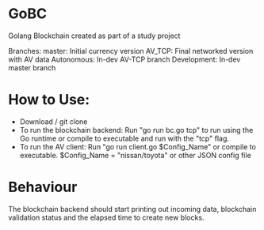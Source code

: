 # GoBC
Golang Blockchain created as part of a study project

Branches:
    master: Initial currency version
    AV_TCP: Final networked version with AV data
    Autonomous: In-dev AV-TCP branch
    Development: In-dev master branch

# How to Use:
  - Download / git clone
  - To run the blockchain backend:
          Run "go run bc.go tcp" to run using the Go runtime or compile to executable and run with the "tcp" flag.
  - To run the AV client:
          Run "go run client.go $Config_Name" or compile to executable. $Config_Name = "nissan/toyota" or other JSON config file
          
# Behaviour
The blockchain backend should start printing out incoming data, blockchain validation status and the elapsed time to create new blocks.   
